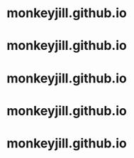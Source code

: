 # monkeyjill.github.io
# monkeyjill.github.io
# monkeyjill.github.io
# monkeyjill.github.io
# monkeyjill.github.io
